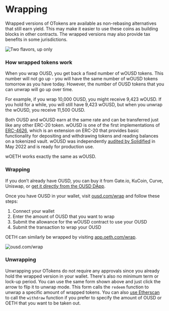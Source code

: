 # Wrapping

Wrapped versions of OTokens are available as non-rebasing alternatives that still earn yield. This may make it easier to use these coins as building blocks in other contracts. The wrapped versions may also provide tax benefits in some jurisdictions.

![Two flavors, up only](https://cdn-images-1.medium.com/max/1600/1\*cqRG-8-64XYx9QChoMxk3g.png)

### How wrapped tokens work

When you wrap OUSD, you get back a fixed number of wOUSD tokens. This number will not go up - you will have the same number of wOUSD tokens tomorrow as you have today. However, the number of OUSD tokens that you can unwrap will go up over time.

For example, if you wrap 10,000 OUSD, you might receive 9,423 wOUSD. If you hold for a while, you will still have 9,423 wOUSD, but when you unwrap the wOUSD, you receive 11,500 OUSD.

Both OUSD and wOUSD earn at the same rate and can be transferred just like any other ERC-20 token. wOUSD is one of the first implementations of [ERC-4626](https://eips.ethereum.org/EIPS/eip-4626), which is an extension on ERC-20 that provides basic functionality for depositing and withdrawing tokens and reading balances on a tokenized vault. wOUSD was independently [audited by Solidified](https://github.com/OriginProtocol/security/blob/3dc8c1dec2f6fbf4f7d0bdf92408f79262624647/audits/Solidified%20-%20OGV,%20wOUSD,%20and%20ERC721a%20-%20May%202022.pdf) in May 2022 and is ready for production use.

wOETH works exactly the same as wOUSD.

### Wrapping

If you don’t already have OUSD, you can buy it from Gate.io, KuCoin, Curve, Uniswap, or [get it directly from the OUSD DApp](https://www.youtube.com/watch?v=UabjvL-7iu4).

Once you have OUSD in your wallet, visit [ousd.com/wrap](https://ousd.com/wrap) and follow these steps:

1. Connect your wallet
2. Enter the amount of OUSD that you want to wrap
3. Submit the allowance for the wOUSD contract to use your OUSD
4. Submit the transaction to wrap your OUSD

OETH can similarly be wrapped by visiting [app.oeth.com/wrap](https://app.oeth.com/wrap).



![ousd.com/wrap](https://cdn-images-1.medium.com/max/1600/1\*57fSZSSlzebhpIl8R4UqUQ.png)

### Unwrapping

Unwrapping your OTokens do not require any approvals since you already hold the wrapped version in your wallet. There's also no minimum term or lock-up period. You can use the same form shown above and just click the arrow to flip it to unwrap mode. This form calls the `redeem` function to unwrap a specific amount of wrapped tokens. You can also [use Etherscan](https://etherscan.io/address/0xd2af830e8cbdfed6cc11bab697bb25496ed6fa62#writeProxyContract) to call the `withdraw` function if you prefer to specify the amount of OUSD or OETH that you want to be taken out.
